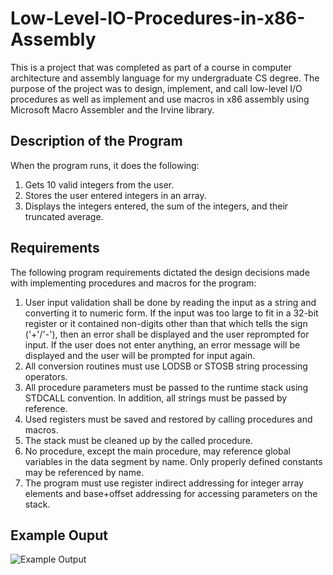 # Low-Level-IO-Procedures-in-x86-Assembly
This is a project that was completed as part of a course in computer architecture and assembly language for my undergraduate CS degree. The purpose of the project was to design, implement, and call low-level I/O procedures as well as implement and use macros in x86 assembly using Microsoft Macro Assembler and the Irvine library.

## Description of the Program
When the program runs, it does the following:

1. Gets 10 valid integers from the user.
2. Stores the user entered integers in an array.
3. Displays the integers entered, the sum of the integers, and their truncated average.

## Requirements
The following program requirements dictated the design decisions made with implementing procedures and macros for the program:

1. User input validation shall be done by reading the input as a string and converting it to numeric form. If the input was too large to fit in a 32-bit register or it contained non-digits other than that which tells the sign ('+'/'-'), then an error shall be displayed and the user reprompted for input. If the user does not enter anything, an error message will be displayed and the user will be prompted for input again.
2. All conversion routines must use LODSB or STOSB string processing operators.
3. All procedure parameters must be passed to the runtime stack using STDCALL convention. In addition, all strings must be passed by reference.
4. Used registers must be saved and restored by calling procedures and macros.
5. The stack must be cleaned up by the called procedure.
6. No procedure, except the main procedure, may reference global variables in the data segment by name. Only properly defined constants may be referenced by name.
7. The program must use register indirect addressing for integer array elements and base+offset addressing for accessing parameters on the stack.

## Example Ouput
![Example Output](https://user-images.githubusercontent.com/13329400/170118599-4b279479-c107-4ac0-8a4d-9c8e0b874320.jpg)
